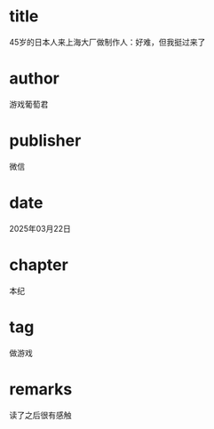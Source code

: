 # title
45岁的日本人来上海大厂做制作人：好难，但我挺过来了

# author
游戏葡萄君

# publisher
微信

# date
2025年03月22日

# chapter
本纪

# tag
做游戏

# remarks
读了之后很有感触
